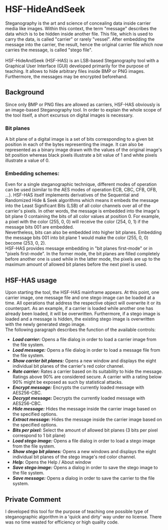 # HSF-HideAndSeek

Steganography is the art and science of concealing data inside carrier media like images. Within this context, the term "message" describes the data which is to be hidden inside another file. This file, which is used to carry the data, is called "carrier" or rarely "vessel". After embedding the message into the carrier, the result, hence the original carrier file which now carries the message, is called "stego file".<br />
<br />
HSF-HideAndSeek (HSF-HAS) is an LSB-based Steganography tool with a Graphical User Interface (GUI) developed primarily for the purpose of teaching. It allows to hide arbitrary files inside BMP or PNG images. Furthermore, the messages may be encrypted beforehand.

## Background
Since only BMP or PNG files are allowed as carriers, HSF-HAS obviously is an image-based Steganography tool. In order to explain the whole scope of the tool itself, a short excursus on digital images is necessary.

### Bit planes
A bit plane of a digital image is a set of bits corresponding to a given bit position in each of the bytes representing the image. It can also be represented as a binary image drawn with the values of the original image's bit position whereas black pixels illustrate a bit value of 1 and white pixels illustrate a value of 0.

### Embedding schemes:
Even for a single steganographic technique, different modes of operation can be used (similar to the AES modes of operation ECB, CBC, CFB, OFB, ...). HSF-HAS itself implements derivatives of the Sequential and Randomized Hide & Seek algorithms which means it embeds the message into the Least Significant Bits (LSB) of all color channels over all of the carrier's pixels. In other words, the message is embedded into the image's bit plane 0 containing the bits of all color values at position 0. For example, a pixel with the color (255, 0, 0) will receive the color (254, 0, 1) if the message bits 001 are embedded.<br />
Nevertheless, bits can also be embedded into higher bit planes. Embedding the message bits 001 into bit plane 1 would make the color (255, 0, 0) become (253, 0, 2).<br />
HSF-HAS provides message embedding in "bit planes first-mode" or in "pixels first-mode". In the former mode, the bit planes are filled completely before another one is used while in the latter mode, the pixels are up to the maximum amount of allowed bit planes before the next pixel is used.

## HSF-HAS usage
Upon starting the tool, the HSF-HAS mainframe appears. At this point, one carrier image, one message file and one stego image can be loaded at a time. All operations that address the respective object will overwrite it or its counterpart. As an example, if a carrier is loaded while another one has already been loaded, it will be overwritten. Furthermore, if a stego image is loaded and a message is hidden, the existing stego image is overwritten with the newly generated stego image.<br />
The following paragraph describes the function of the available controls:
* **_Load carrier:_**             Opens a file dialog in order to load a carrier image from the file system.
* **_Load message:_**				      Opens a file dialog in order to load a message file from the file system.
* **_Show carrier bit planes:_**	Opens a new window and displays the eight individual bit planes of the carrier's red color channel.
* **_Rate carrier:_**				      Rates a carrier based on its suitability to hide the message. Ratings above 90% are considered secure. A carrier with a rating below 90% might be exposed as such by statistical attacks.
* **_Encrypt message:_**			    Encrypts the currently loaded message with AES256-CBC.
* **_Decrypt message:_**			    Decrypts the currently loaded message with AES256-CBC.
* **_Hide message:_**				      Hides the message inside the carrier image based on the specified options.
* **_Extract message:_**			    Hides the message inside the carrier image based on the specified options.
* **_Bits per pixel:_**			      Select the amount of allowed bit planes (3 bits per pixel correspond to 1 bit plane)
* **_Load stego image:_**			    Opens a file dialog in order to load a stego image from the file system.
* **_Show stego bit planes:_**		Opens a new windows and displays the eight individual bit planes of the stego image's red color channel.
* **_Help:_**						          Opens the Help / About window
* **_Save stego image:_**		    	Opens a dialog in order to save the stego image to the file system.
* **_Save message:_**				      Opens a dialog in order to save the carrier to the file system. 

## Private Comment
I developed this tool for the purpose of teaching one possible type of steganographic algorithm in a 'quick and dirty' way under no license. There was no time wasted for efficiency or high quality code.
